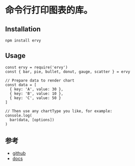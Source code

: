 # 命令行打印图表的库。

## Installation
```
npm install ervy
```

## Usage
```
const ervy = require('ervy')
const { bar, pie, bullet, donut, gauge, scatter } = ervy
        
// Prepare data to render chart
const data = [
  { key: 'A', value: 30 },
  { key: 'B', value: 10 },
  { key: 'C', value: 50 }
]

// Then use any chartType you like, for example:
console.log(
  bar(data, [options])
)
```


## 参考
- [github](https://github.com/chunqiuyiyu/ervy)
- [docs](https://www.chunqiuyiyu.com/ervy/#started)
